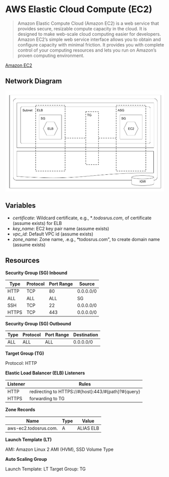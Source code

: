 # AWS Elastic Cloud Compute (EC2)

> Amazon Elastic Compute Cloud (Amazon EC2) is a web service that provides secure, resizable compute capacity in the cloud. It is designed to make web-scale cloud computing easier for developers. Amazon EC2’s simple web service interface allows you to obtain and configure capacity with minimal friction. It provides you with complete control of your computing resources and lets you run on Amazon’s proven computing environment.

[Amazon EC2](https://aws.amazon.com/ec2/)

## Network Diagram

![Network Diagram](aws-ec2.png)

## Variables

- *certificate*: Wildcard certificate, e.g., **.todosrus.com*, of certificate (assume exists) for ELB  
- *key_name*: EC2 key pair name (assume exists)
- *vpc_id*: Default VPC id (assume exists)
- *zone_name*: Zone name, .e.g., *todosrus.com", to create domain name (assume exists)

## Resources

**Security Group (SG) Inbound**

| Type  | Protocol | Port Range | Source    |
| ----- | -------- | ---------- | --------- |
| HTTP  | TCP      | 80         | 0.0.0.0/0 |
| ALL   | ALL      | ALL        | SG        |
| SSH   | TCP      | 22         | 0.0.0.0/0 |
| HTTPS | TCP      | 443        | 0.0.0.0/0 |

**Security Group (SG) Outbound**

| Type  | Protocol | Port Range | Destination |
| ----- | -------- | ---------- | ----------- |
| ALL   | ALL      | ALL        | 0.0.0.0/0   |

**Target Group (TG)**

Protocol: HTTP

**Elastic Load Balancer (ELB) Listeners**

| Listener | Rules                                               |
| -------- | --------------------------------------------------- |
| HTTP     | redirecting to HTTPS://#{host}:443/#{path}?#{query} |
| HTTPS    | forwarding to TG                                    |

**Zone Records**

| Name                  | Type | Value     |
| --------------------- | ---- | --------- |
| aws-ec2.todosrus.com. | A    | ALIAS ELB |

**Launch Template (LT)**

AMI: Amazon Linux 2 AMI (HVM), SSD Volume Type

**Auto Scaling Group**

Launch Template: LT
Target Group: TG
